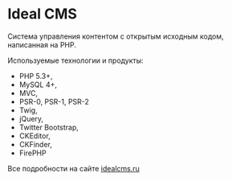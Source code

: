 Ideal CMS
=========

Система управления контентом с открытым исходным кодом, написанная на PHP.

Используемые технологии и продукты:

* PHP 5.3+,
* MySQL 4+, 
* MVC, 
* PSR-0, PSR-1, PSR-2
* Twig, 
* jQuery,
* Twitter Bootstrap,
* CKEditor,
* CKFinder, 
* FirePHP

Все подробности на сайте [idealcms.ru](http://idealcms.ru/)